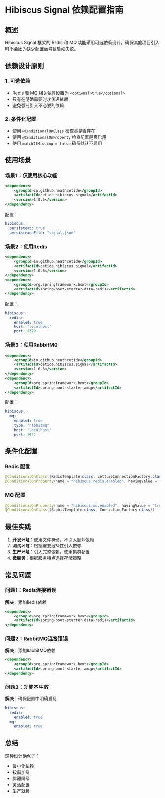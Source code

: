 # Hibiscus Signal 依赖配置指南

## 概述

Hibiscus Signal 框架的 Redis 和 MQ 功能采用可选依赖设计，确保其他项目引入时不会因为缺少配置而导致启动失败。

## 依赖设计原则

### 1. 可选依赖
- Redis 和 MQ 相关依赖设置为 `<optional>true</optional>`
- 只有在明确需要时才传递依赖
- 避免强制引入不必要的依赖

### 2. 条件化配置
- 使用 `@ConditionalOnClass` 检查类是否存在
- 使用 `@ConditionalOnProperty` 检查配置是否启用
- 使用 `matchIfMissing = false` 确保默认不启用

## 使用场景

### 场景1：仅使用核心功能
```xml
<dependency>
    <groupId>io.github.heathcetide</groupId>
    <artifactId>cetide.hibiscus.signal</artifactId>
    <version>1.0.6</version>
</dependency>
```

配置：
```yaml
hibiscus:
  persistent: true
  persistenceFile: "signal.json"
```

### 场景2：使用Redis
```xml
<dependency>
    <groupId>io.github.heathcetide</groupId>
    <artifactId>cetide.hibiscus.signal</artifactId>
    <version>1.0.6</version>
</dependency>
<dependency>
    <groupId>org.springframework.boot</groupId>
    <artifactId>spring-boot-starter-data-redis</artifactId>
</dependency>
```

配置：
```yaml
hibiscus:
  redis:
    enabled: true
    host: "localhost"
    port: 6379
```

### 场景3：使用RabbitMQ
```xml
<dependency>
    <groupId>io.github.heathcetide</groupId>
    <artifactId>cetide.hibiscus.signal</artifactId>
    <version>1.0.6</version>
</dependency>
<dependency>
    <groupId>org.springframework.boot</groupId>
    <artifactId>spring-boot-starter-amqp</artifactId>
</dependency>
```

配置：
```yaml
hibiscus:
  mq:
    enabled: true
    type: "rabbitmq"
    host: "localhost"
    port: 5672
```

## 条件化配置

### Redis 配置
```java
@ConditionalOnClass({RedisTemplate.class, LettuceConnectionFactory.class})
@ConditionalOnProperty(name = "hibiscus.redis.enabled", havingValue = "true", matchIfMissing = false)
```

### MQ 配置
```java
@ConditionalOnProperty(name = "hibiscus.mq.enabled", havingValue = "true", matchIfMissing = false)
@ConditionalOnClass({RabbitTemplate.class, ConnectionFactory.class})
```

## 最佳实践

1. **开发环境**：使用文件存储，不引入额外依赖
2. **测试环境**：根据需要选择性引入依赖
3. **生产环境**：引入完整依赖，使用集群配置
4. **微服务**：根据服务特点选择存储策略

## 常见问题

### 问题1：Redis连接错误
**解决**：添加Redis依赖
```xml
<dependency>
    <groupId>org.springframework.boot</groupId>
    <artifactId>spring-boot-starter-data-redis</artifactId>
</dependency>
```

### 问题2：RabbitMQ连接错误
**解决**：添加RabbitMQ依赖
```xml
<dependency>
    <groupId>org.springframework.boot</groupId>
    <artifactId>spring-boot-starter-amqp</artifactId>
</dependency>
```

### 问题3：功能不生效
**解决**：确保配置中明确启用
```yaml
hibiscus:
  redis:
    enabled: true
  mq:
    enabled: true
```

## 总结

这种设计确保了：
- 最小化依赖
- 按需加载
- 优雅降级
- 灵活配置
- 生产就绪

